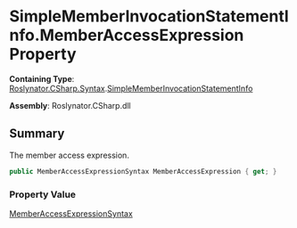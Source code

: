 # SimpleMemberInvocationStatementInfo\.MemberAccessExpression Property

**Containing Type**: [Roslynator.CSharp.Syntax](../../README.md)\.[SimpleMemberInvocationStatementInfo](../README.md)

**Assembly**: Roslynator\.CSharp\.dll

## Summary

The member access expression\.

```csharp
public MemberAccessExpressionSyntax MemberAccessExpression { get; }
```

### Property Value

[MemberAccessExpressionSyntax](https://docs.microsoft.com/en-us/dotnet/api/microsoft.codeanalysis.csharp.syntax.memberaccessexpressionsyntax)

